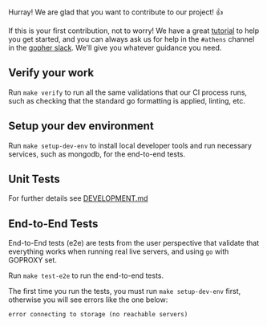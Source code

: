 Hurray! We are glad that you want to contribute to our project! 👍

If this is your first contribution, not to worry! We have a great [tutorial](https://www.youtube.com/watch?v=bgSDcTyysRc) to help you get started, and you can always ask us for help in the `#athens` channel in the [gopher slack](https://invite.slack.golangbridge.org/). We'll give you whatever guidance you need.

## Verify your work
Run `make verify` to run all the same validations that our CI process runs, such
as checking that the standard go formatting is applied, linting, etc.

## Setup your dev environment

Run `make setup-dev-env` to install local developer tools and run necessary
services, such as mongodb, for the end-to-end tests.

## Unit Tests
For further details see [DEVELOPMENT.md](DEVELOPMENT.md#L84)

## End-to-End Tests
End-to-End tests (e2e) are tests from the user perspective that validate that
everything works when running real live servers, and using `go` with GOPROXY set.

Run `make test-e2e` to run the end-to-end tests.

The first time you run the tests,
you must run `make setup-dev-env` first, otherwise you will see errors like the one below:

```
error connecting to storage (no reachable servers)
```
